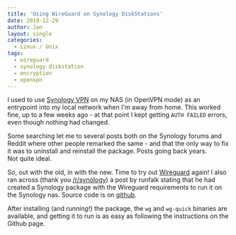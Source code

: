 ```yaml
---
title: 'Using WireGuard on Synology DiskStations'
date: 2019-12-29
author: Jan
layout: single
categories:
  - Linux / Unix
tags:
  - wireguard
  - synology diskstation
  - encryption
  - openvpn
---
```

I used to use [Synology VPN](https://www.synology.com/en-global/knowledgebase/DSM/help/VPNCenter/vpn_desc) on my NAS (in OpenVPN mode) as an entrypoint into my local network when I'm away from home. This worked fine, up to a few weeks ago - at that point I kept getting `AUTH FAILED` errors, even though nothing had changed.  

Some searching let me to several posts both on the Synology forums and Reddit where other people remarked the same - and that the only way to fix it was to uninstall and reinstall the package. Posts going back years.  
Not quite ideal.

So, out with the old, in with the new. Time to try out [Wireguard](https://www.wireguard.com/) again!
I also ran across (thank you [/r/synology](https://reddit.com/r/synology)) a post by runfalk stating that he had created a Synology package with the Wireguard requirements to run it on the Synology nas.
Source code is on [github](https://github.com/runfalk/synology-wireguard).

After installing (and *running!*) the package, the `wg` and `wg-quick` binaries are available, and getting it to run is as easy as following the instructions on the Github page.
